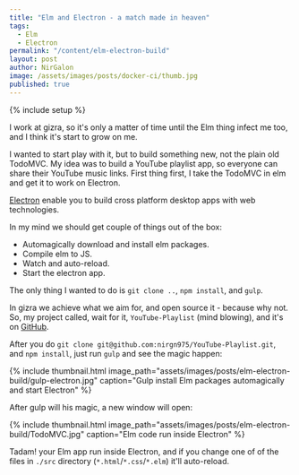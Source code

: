 ```yaml
---
title: "Elm and Electron - a match made in heaven"
tags:
  - Elm
  - Electron
permalink: "/content/elm-electron-build"
layout: post
author: NirGalon
image: /assets/images/posts/docker-ci/thumb.jpg
published: true
---
```


{% include setup %}

I work at gizra, so it's only a matter of time until the Elm thing infect me too, and I think it's start to grow on me.

I wanted to start play with it, but to build something new, not the plain old TodoMVC. My idea was to build a YouTube playlist app, so everyone can share their YouTube music links. First thing first, I take the TodoMVC in elm and get it to work on Electron.

[Electron](http://electron.atom.io/) enable you to build cross platform desktop apps with web technologies.

In my mind we should get couple of things out of the box:

 * Automagically download and install elm packages.
 * Compile elm to JS.
 * Watch and auto-reload.
 * Start the electron app.

The only thing I wanted to do is `git clone ..`, `npm install`, and `gulp`.

<!-- more -->

In gizra we achieve what we aim for, and open source it - because why not. So, my project called, wait for it, `YouTube-Playlist` (mind blowing), and it's on [GitHub](https://github.com/nirgn975/YouTube-Playlist).

After you do `git clone git@github.com:nirgn975/YouTube-Playlist.git`, and `npm install`, just run `gulp` and see the magic happen:

{% include thumbnail.html image_path="assets/images/posts/elm-electron-build/gulp-electron.jpg" caption="Gulp install Elm packages automagically and start Electron" %}


After gulp will his magic, a new window will open:

{% include thumbnail.html image_path="assets/images/posts/elm-electron-build/TodoMVC.jpg" caption="Elm code run inside Electron" %}

Tadam! your Elm app run inside Electron, and if you change one of of the files in `./src` directory (`*.html`/`*.css`/`*.elm`) it'll auto-reload.
